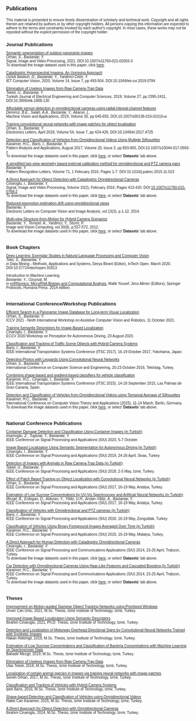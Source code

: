 #### Publications

<!-- saved from url=(0040)http://cvrg.iyte.edu.tr/publications.htm -->

<!-- <body bgcolor="#FFFFFF" text="#000000" data-new-gr-c-s-check-loaded="14.1018.0" data-gr-ext-installed=""> -->
<font face="Verdana, Arial, Helvetica, sans-serif" size="1">
This material is presented to ensure timely dissemination of scholarly and technical work. Copyright and all rights therein are retained by authors or by other copyright holders. All persons copying this information are expected to adhere to the terms and constraints invoked by each author's copyright. In most cases, these works may not be reposted without the explicit permission of the copyright holder.
<br>
<br>

<!--------------->
<!-- JOURNALS  -->

<b><font face="Verdana, Arial, Helvetica, sans-serif" size="2">Journal Publications</font></b>

<p><font face="Verdana, Arial, Helvetica, sans-serif" size="1">
<a href="https://rdcu.be/ct4IC" target="blank">Semantic segmentation of outdoor panoramic images</a><br>
 <i>Orhan, S., Bastanlar, Y.</i><br>
 Signal, Image and Video Processing, 2021, DOI:10.1007/s11760-021-02003-3
 <br>To download the image dataset used in this paper, click <a href="https://github.com/semihorhan/semseg-outdoor-pano" target="blank">here</a>.
</font>
  
<p><font face="Verdana, Arial, Helvetica, sans-serif" size="1">
<a href="/assets/docs/Publications/Ozisik_IET_Catadioptric_AAM.pdf" target="blank">Catadioptric Hyperspectral Imaging, An Unmixing Approach</a><br>
 <i>Ozisik Baskurt, D., Bastanlar, Y., Yardimci Cetin, Y.</i><br>
 IET Computer Vision, 2020, Volume 14, Issue 7, pp 493-504, DOI:10.1049/iet-cvi.2019.0784
</font>

<p><font face="Verdana, Arial, Helvetica, sans-serif" size="1">
<a href="/assets/docs/Publications/Tekeli_Bastanlar_TJEECS_AAM.pdf" target="blank">Elimination of Useless Images from Raw Camera-Trap Data</a><br>
 <i>Tekeli, U., Bastanlar, Y.</i><br>
 Turkish Journal of Electrical Engineering and Computer Sciences, 2019, Volume 27, pp 2395-2411, DOI:10.3906/elk-1808-130
</font>


<p><font face="Verdana, Arial, Helvetica, sans-serif" size="1">
<a href="/assets/docs/Publications/Demiroz2019_AAM.pdf" target="blank">Affordable person detection in omnidirectional cameras using radial integral channel features</a><br>
 <i>Demiroz, B.E., Salah, A.A., Bastanlar, Y., Akarun, L.</i><br>
 Machine Vision and Applications, 2019, Volume 30, pp 645-655, DOI:10.1007/s00138-019-01016-w
</font>

<p><font face="Verdana, Arial, Helvetica, sans-serif" size="1">
<a href="/assets/docs/Publications/Orhan_Bastanlar_EL2018_AAM.pdf" target="blank">Training convolutional neural networks with image patches for object localisation</a><br>
 <i>Orhan, S., Bastanlar, Y.</i><br>
 Electronics Letters, April 2018, Volume 54, Issue 7, pp 424-426, DOI:10.1049/el.2017.4725
</font>

<p><font face="Verdana, Arial, Helvetica, sans-serif" size="1">
<a href="/assets/docs/Publications/Karaimer_et_al_PAAA_AAM.pdf" target="blank">Detection and Classification of Vehicles from Omnidirectional Videos Using Multiple Silhouettes</a>
<br><i>Karaimer, H.C., Baris, I., Bastanlar, Y.</i>
<br>Pattern Analysis and Applications, August 2017, Volume 20, Issue 3, pp 893-905, DOI:10.1007/s10044-017-0593-z
<br>To download the image datasets used in this paper, click <a href="https://cvrg-iyte.github.io/datasets/" target="blank">here</a>, or select '<b>Datasets</b>' tab above.
</font>

<p><font face="Verdana, Arial, Helvetica, sans-serif" size="1">
<a href="/assets/docs/Publications/Bastanlar_PatRec_AAM_v7.pdf" target="blank">
A simplified two-view geometry based external calibration method for omnidirectional and PTZ camera pairs</a>
<br><i>Bastanlar, Y.</i>
<br>Pattern Recognition Letters, Volume 71, 1 February 2016, Pages 1-7. DOI:10.1016/j.patrec.2015.11.013
<br>
</font>

<p><font face="Verdana, Arial, Helvetica, sans-serif" size="1">
<a href="/assets/docs/Publications/Cinaroglu_Bastanlar_SIVP_AAM.pdf" target="blank">
A Direct Approach for Object Detection with Catadioptric Omnidirectional Cameras</a>
<br><i>Cinaroglu, I., Bastanlar, Y.</i>
<br>Signal, Image and Video Processing, Volume 10(2), February 2016, Pages 413-420. DOI:<a href="http://link.springer.com/article/10.1007/s11760-015-0768-2" target="blank">10.1007/s11760-015-0768-2</a>
<br>To download the image datasets used in this paper, click <a href="https://cvrg-iyte.github.io/datasets/" target="blank">here</a>, or select '<b>Datasets</b>' tab above.
</font></p>

<p><font face="Verdana, Arial, Helvetica, sans-serif" size="1">
<a href="http://elcvia.cvc.uab.es/article/view/564" target="blank">
Reduced egomotion estimation drift using omnidirectional views</a><br>
 <i>Bastanlar, Y.</i><br>
 Electronic Letters on Computer Vision and Image Analysis, vol.13(3), p.1-12, 2014.
</font>

<p><font face="Verdana, Arial, Helvetica, sans-serif" size="1">
<a href="/assets/docs/Publications/MVhybridSfM_IMAVIS_AAM.pdf" target="blank">
Multi-view Structure-from-Motion for Hybrid Camera Scenarios</a>
<br><i>Bastanlar, Y., Temizel, A., Yardimci, Y., Sturm, P.</i>
<br>Image and Vision Computing, vol.30(8), p.557-572, 2012.
<br>To download the image datasets used in this paper, click <a href="https://cvrg-iyte.github.io/datasets/" target="blank">here</a>, or select '<b>Datasets</b>' tab above. 
</font></p>
<br>
<!-------------------->
<!-- BOOK CHAPTERS  -->

<b><font face="Verdana, Arial, Helvetica, sans-serif" size="2">Book Chapters</font></b>
<br>
<p><font face="Verdana, Arial, Helvetica, sans-serif" size="1"> <a href="https://www.intechopen.com/online-first/deep-learning-exemplar-studies-in-natural-language-processing-and-computer-vision" target="blank">
 Deep Learning: Exemplar Studies in Natural Language Processing and Computer Vision </a><br>
 <i>Tekir, S., Bastanlar, Y.</i><br>
 <i>in</i> Data Mining - Methods, Applications and Systems, Derya Birant (Editor), InTech Open. March 2020. DOI:10.5772/intechopen.91813
</font>


<p><font face="Verdana, Arial, Helvetica, sans-serif" size="1">
 Introduction to Machine Learning<br>
 <i>Bastanlar, Y., Ozuysal, M.</i><br>
 <i>in</i> <a href="http://www.amazon.com/miRNomics-MicroRNA-Computational-Analysis-Molecular/dp/1627037470" target="blank"> miRNomics: MicroRNA Biology and Computational Analysis</a>, Malik Yousef, Jens Allmer (Editors), Springer Protocols, Humana Press. 2014 edition.
 </font></p>
<br>

<!-------------------------------------------->
<!-- INTERNATIONAL CONFERENCES / WORKSHOPS  -->

<b><font face="Verdana, Arial, Helvetica, sans-serif" size="2">International Conference/Workshop Publications</font></b>
<br>
<p><font face="Verdana, Arial, Helvetica, sans-serif" size="1">
<a href="/assets/docs/Publications/Orhan_Bastanlar_ACVR2021.pdf" target="blank">
Efficient Search in a Panoramic Image Database for Long-term Visual Localization</a>
<br><i>Orhan, S., Bastanlar, Y.</i>
<br>ICCV 2021 - Ninth International Workshop on Assistive Computer Vision and Robotics, 11 October 2021.
</p>

<!--
<p><font face="Verdana, Arial, Helvetica, sans-serif" size="1">
<a href="/assets/docs/Publications/Nalcakan_Bastanlar_ITSC2021.pdf" target="blank">
Monocular Vision-based Prediction of Cut-in Maneuvers with LSTM Networks</a> 
<br><i>Nalcakan, Y., Bastanlar, Y.</i>
<br>IEEE International Transportation Systems Conference (ITSC 2021), 19-22 September 2021, Indianapolis, USA.
</p>
-->

<p><font face="Verdana, Arial, Helvetica, sans-serif" size="1">
<a href="/assets/docs/Publications/PAD-08.pdf" target="blank">Training Semantic Descriptors for Image-Based Localization</a>
<br><i>Cinaroglu, I., Bastanlar, Y.</i>
<br>ECCV 2020 Workshop on Perception for Autonomous Driving, 23 August 2020.
</font>

<p><font face="Verdana, Arial, Helvetica, sans-serif" size="1">
<a href="/assets/docs/Publications/Baris_Bastanlar_ITSC2017.pdf" target="blank">Classification and Tracking of Traffic Scene Objects with Hybrid Camera Systems</a> 
<br><i>Baris, I., Bastanlar, Y.</i>
<br>IEEE International Transportation Systems Conference (ITSC 2017), 16-19 October 2017, Yokohama, Japan.
</font>

<p><font face="Verdana, Arial, Helvetica, sans-serif" size="1"> 
<a href="/assets/docs/Publications/Ubmk2016.pdf" target="blank">Detecting Photos with Leopards Using Convolutional Neural Networks</a><br>
 <i>Orhan, S., Bastanlar, Y.</i><br>
 International Conference on Computer Science and Engineering, 20-23 October 2016, Tekirdag, Turkey.
</font>

<p><font face="Verdana, Arial, Helvetica, sans-serif" size="1"> 
<a href="/assets/docs/Publications/karaimer_et_al_ITSC2015.pdf" target="blank">Combining shape-based and gradient-based classifiers for vehicle classification</a><br>
 <i>Karaimer, H.C., Cinaroglu, I., Bastanlar, Y.</i><br>
 IEEE International Transportation Systems Conference (ITSC 2015), 14-18 September 2015, Las Palmas de Gran Canaria, Spain.
</font>

<p><font face="Verdana, Arial, Helvetica, sans-serif" size="1"> 
 <a href="/assets/docs/Publications/Karaimer_Bastanlar_visapp15.pdf" target="blank">Detection and Classification of Vehicles from Omnidirectional Videos using Temporal Average of Silhouettes</a><br>
 <i>Karaimer, H.C., Bastanlar, Y.</i><br>
 International Conference on Computer Vision Theory and Applications (2015), 11-14 March, Berlin, Germany.
<br>To download the image datasets used in this paper, click <a href="https://cvrg-iyte.github.io/datasets/" target="blank">here</a>, or select '<b>Datasets</b>' tab above. 
 </font></p>
<br>
<!-------------------------->
<!-- NATIONAL CONFERENCE  -->


  <b><font face="Verdana, Arial, Helvetica, sans-serif" size="2">National Conference Publications</font></b>

<p><font face="Verdana, Arial, Helvetica, sans-serif" size="1"> 
 <a href="/assets/docs/Publications/siu2020_konteyner.pdf" target="blank">Container Damage Detection and Classification Using Container Images (in Turkish)</a><br>
<i>Imamoglu, Z., Tuglular, T., Bastanlar, Y. </i> <br>
IEEE Conference on Signal Processing and Applications (SIU) 2020, 5-7 October.
</font>

<p><font face="Verdana, Arial, Helvetica, sans-serif" size="1"> 
 <a href="/assets/docs/Publications/siu2019_localization.pdf" target="blank">Image Based Localization Using Semantic Segmentation for Autonomous Driving (in Turkish)</a><br>
<i>Cinaroglu, I., Bastanlar, Y. </i> <br>
IEEE Conference on Signal Processing and Applications (SIU) 2019, 24-26 April, Sivas, Turkey.
</font>

<p><font face="Verdana, Arial, Helvetica, sans-serif" size="1"> 
 <a href="/assets/docs/Publications/siu2018_fotokapan.pdf" target="blank">Detection of Images with Animals in Raw Camera-Trap Data (in Turkish)</a><br>
<i>Tekeli, U., Bastanlar, Y. </i> <br>
IEEE Conference on Signal Processing and Applications (SIU) 2018, 2-5 May, Izmir, Turkey.
</font>

<p><font face="Verdana, Arial, Helvetica, sans-serif" size="1"> 
 <a href="/assets/docs/Publications/siu2017_CNN.pdf" target="blank">Effect of Patch Based Training on Object Localization with Convolutional Neural Networks (in Turkish)</a><br>
<i>Orhan, S., Bastanlar, Y. </i> <br>
IEEE Conference on Signal Processing and Applications (SIU) 2017, 16-19 May, Antalya, Turkey.
</font>

<p><font face="Verdana, Arial, Helvetica, sans-serif" size="1"> 
 <a href="/assets/docs/Publications/siu2017_sukroz.pdf" target="blank">Estimation of Low Sucrose Concentrations by UV-Vis Spectroscopy and Artificial Neural Networks (in Turkish)</a><br>
<i>Mezgil, B., Erdogan, D., Alduran, Y., Yildiz, U.H., Arslan-Yildiz, A., Bastanlar, Y. </i> <br>
IEEE Conference on Signal Processing and Applications (SIU) 2017, 16-19 May, Antalya, Turkey.
</font>


<p><font face="Verdana, Arial, Helvetica, sans-serif" size="1"> 
 <a href="/assets/docs/Publications/siu2016.pdf" target="blank">Classification of Vehicles with Omnidirectional and PTZ cameras (in Turkish)</a><br>
<i>Baris, I., Bastanlar, Y. </i> <br>
IEEE Conference on Signal Processing and Applications (SIU) 2016, 16-19 May, Zonguldak, Turkey.
</font>

<p><font face="Verdana, Arial, Helvetica, sans-serif" size="1"> 
<a href="/assets/docs/Publications/siu2015.pdf" target="blank">Classification of Vehicles Using Binary Foreground Images Averaged Over Time (in Turkish)</a><br>
<i>Karaimer, H.C., Bastanlar, Y.</i><br>
IEEE Conference on Signal Processing and Applications (SIU) 2015, 16-19 May, Malatya, Turkey.
</font>

<p><font face="Verdana, Arial, Helvetica, sans-serif" size="1"> 
 <a href="/assets/docs/Publications/Cinaroglu_Bastanlar_SIU2014.pdf" target="blank">A Direct Approach for Human Detection with Catadioptric Omnidirectional Cameras</a><br>
 <i>Cinaroglu, I., Bastanlar, Y.</i><br>
 IEEE Conference on Signal Processing and Communications Applications (SIU) 2014, 23-25 April, Trabzon, Turkey.
<br>To download the image datasets used in this paper, click <a href="https://cvrg-iyte.github.io/datasets/" target="blank">here</a>, or select '<b>Datasets</b>' tab above. 
</font>

<p><font face="Verdana, Arial, Helvetica, sans-serif" size="1"> 
 <a href="/assets/docs/Publications/Karaimer_Bastanlar_SIU2014.pdf" target="blank">Car Detection with Omnidirectional Cameras Using Haar-Like Features and Cascaded Boosting (in Turkish)</a><br>
<i>Karaimer, H.C., Bastanlar, Y. </i> <br>
IEEE Conference on Signal Processing and Communications Applications (SIU) 2014, 23-25 April, Trabzon, Turkey.
<br>To download the image datasets used in this paper, click <a href="https://cvrg-iyte.github.io/datasets/" target="blank">here</a>, or select '<b>Datasets</b>' tab above. 
 </font></p>
<br>
<!------------->
<!-- THESES  -->


<b><font face="Verdana, Arial, Helvetica, sans-serif" size="2">Theses</font></b>

<p><font face="Verdana, Arial, Helvetica, sans-serif" size="1"> 
<a href="/assets/docs/Publications/Unver_MScThesis.pdf" target="blank">
Improvement on Motion-guided Siamese Object Tracking Networks using Prioritized Windows</a><br>
Unver Can Unlu, 2021, M.Sc. Thesis, Izmir Institute of Technology, Izmir, Turkey.
</font></p>
 
<p><font face="Verdana, Arial, Helvetica, sans-serif" size="1">
<a href="/assets/docs/Publications/IbrahimCinaroglu_PhDThesis.pdf" target="blank">
Improved Image Based Localization Using Semantic Descriptors</a><br>
Ibrahim Cinaroglu, 2021, Ph.D. Thesis, Izmir Institute of Technology, Izmir, Turkey.
</font></p>

<p><font face="Verdana, Arial, Helvetica, sans-serif" size="1"> 
<a href="/assets/docs/Publications/Hakan_MScThesis.pdf" target="blank">
Detection and Localization of Motorway Overhead Directional Signs by Convolutional Neural Networks Trained with Synthetic Images</a><br>
Hakan Hekimgil, 2019, M.Sc. Thesis, Izmir Institute of Technology, Izmir, Turkey.
</font></p>

<p><font face="Verdana, Arial, Helvetica, sans-serif" size="1"> 
<a href="/assets/docs/Publications/Bahadir_MScThesis.pdf" target="blank">
Estimation of Low Sucrose Concentrations and Classification of Bacteria Concentrations with Machine Learning on Spectroscopic Data</a><br>
Bahadir Mezgil, 2019, M.Sc. Thesis, Izmir Institute of Technology, Izmir, Turkey.
</font></p>

<p><font face="Verdana, Arial, Helvetica, sans-serif" size="1"> 
<a href="/assets/docs/Publications/Ulas_MScThesis.pdf" target="blank">
Elimination of Useless Images from Raw Camera-Trap Data</a><br>
Ulas Tekeli, 2018, M.Sc. Thesis, Izmir Institute of Technology, Izmir, Turkey.
</font></p>

<p><font face="Verdana, Arial, Helvetica, sans-serif" size="1"> 
<a href="/assets/docs/Publications/SemihOrhan_MScThesis.pdf" target="blank">
Localization of certain animal species in images via training neural networks with image patches</a><br>
Semih Orhan, 2017, M.Sc. Thesis, Izmir Institute of Technology, Izmir, Turkey.
</font></p>

<p><font face="Verdana, Arial, Helvetica, sans-serif" size="1"> 
<a href="h/assets/docs/Publications/IpekBaris_MScThesis.pdf" target="blank">
Classification and Tracking of Vehicles with Hybrid Camera Systems</a><br>
Ipek Baris, 2016, M.Sc. Thesis, Izmir Institute of Technology, Izmir, Turkey.
</font></p>

<p><font face="Verdana, Arial, Helvetica, sans-serif" size="1"> 
<a href="/assets/docs/Publications/HakkiCanKaraimer_MScThesis.pdf" target="blank">
Shape-based Detection and Classification of Vehicles using Omnidirectional Videos</a><br>
Hakki Can Karaimer, 2015, M.Sc. Thesis, Izmir Institute of Technology, Izmir, Turkey.
</font></p>

<p><font face="Verdana, Arial, Helvetica, sans-serif" size="1"> 
<a href="/assets/docs/Publications/IbrahimCinaroglu_MScThesis.pdf" target="blank">
A Direct Approach for Object Detection with Omnidirectional Cameras</a><br>
Ibrahim Cinaroglu, 2014, M.Sc. Thesis, Izmir Institute of Technology, Izmir, Turkey.
</font></p>


<p>&nbsp;</p>
<p>&nbsp;</p>

